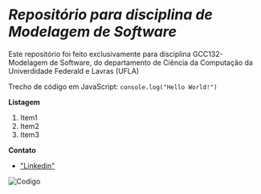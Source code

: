 # *Repositório para disciplina de Modelagem de Software*

<p align="start">Este repositório foi feito exclusivamente para disciplina GCC132-Modelagem de Software, do departamento de Ciência da Computação da Univerdidade Federald e Lavras (UFLA)</p>

Trecho de código em JavaScript:
`console.log("Hello World!")`

**Listagem**
1. Item1
2. Item2
3. Item3

**Contato**
* ["Linkedin"](https://www.linkedin.com/in/gabriellealmeidacuba/ )

![Codigo](https://startupi.com.br/wp-content/uploads/2018/03/programa%C3%A7%C3%A3o.jpg)


